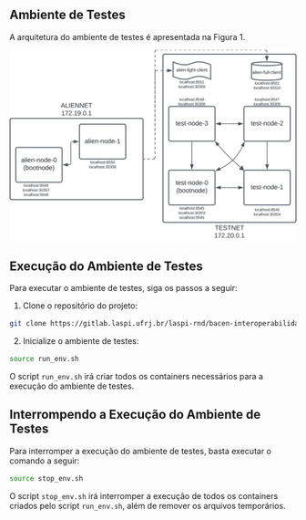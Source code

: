 ## Ambiente de Testes

A arquitetura do ambiente de testes é apresentada na Figura 1.

![Figura 1 - Arquitetura do Ambiente de Testes](assets/network.svg)

## Execução do Ambiente de Testes

Para executar o ambiente de testes, siga os passos a seguir:

1. Clone o repositório do projeto:

```bash
git clone https://gitlab.laspi.ufrj.br/laspi-rnd/bacen-interoperabilidade/testenv.git
```

2. Inicialize o ambiente de testes:

```bash
source run_env.sh
```

O script `run_env.sh` irá criar todos os containers necessários para a execução do ambiente de testes.

## Interrompendo a Execução do Ambiente de Testes

Para interromper a execução do ambiente de testes, basta executar o comando a seguir:

```bash
source stop_env.sh
```

O script `stop_env.sh` irá interromper a execução de todos os containers criados pelo script `run_env.sh`, além de remover os arquivos temporários.
